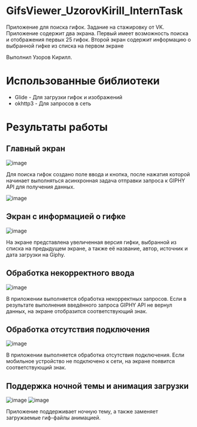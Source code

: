 # GifsViewer_UzorovKirill_InternTask
Приложение для поиска гифок. Задание на стажировку от VK. Приложение содержит два экрана. Первый имеет возможность поиска и отображения первых 25 гифок. Второй экран содержит информацию о выбранной гифке из списка на первом экране

Выполнил Узоров Кирилл.

# Использованные библиотеки

* Glide - Для загрузки гифок и изображений
* okhttp3 - Для запросов в сеть 

# Результаты работы

## Главный экран
![image](https://user-images.githubusercontent.com/90005421/222981884-9f3c8c8e-c814-41fd-bde6-62481f6133b4.png)

Для поиска гифок создано поле ввода и кнопка, после нажатия которой начинает выполняться асинхронная задача отправки запроса к GIPHY API для получения данных.

![image](https://user-images.githubusercontent.com/90005421/222982006-f88465bc-1d97-4ded-b96b-955c18902117.png)

## Экран с информацией о гифке
![image](https://user-images.githubusercontent.com/90005421/222982034-36ed6e82-fd65-4490-8e7e-aaf34dbcc921.png)

На экране представлена увеличенная версия гифки, выбранной из списка на предыдущем экране, а также её название, автор, источник и дата загрузки на Giphy.

## Обработка некорректного ввода

![image](https://user-images.githubusercontent.com/90005421/222982092-8f2dd4e5-8e07-443a-aa1e-390e36d6d7d9.png)

В приложении выполняется обработка некорректных запросов. Если в результате выполнения введённого запроса GIPHY API не вернул данных, на экране отобразится соответствующий знак.

## Обработка отсутствия подключения 
![image](https://user-images.githubusercontent.com/90005421/222982208-947148d4-ade7-403e-b1c8-7c2c0b9d153a.png)

В приложении выполняется обработка отсутствия подключения. Если мобильное устройство не подключено к сети, на экране появится соответствующий знак.

## Поддержка ночной темы и анимация загрузки 

![image](https://user-images.githubusercontent.com/90005421/222982400-5e2a6410-3883-4e63-9a6d-8b11cbf70657.png)
![image](https://user-images.githubusercontent.com/90005421/222982402-aee166eb-1c60-4796-a339-d11b51e1e4c7.png)

Приложение поддерживает ночную тему, а также заменяет загружаемые гиф-файлы анимацией.

